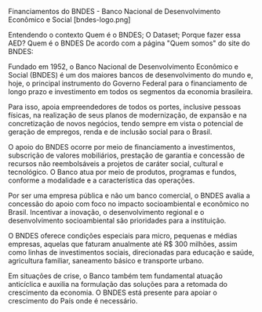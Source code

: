 Financiamentos do BNDES - Banco Nacional de Desenvolvimento Econômico e Social
[bndes-logo.png]

Entendendo o contexto
Quem é o BNDES;
O Dataset;
Porque fazer essa AED?
Quem é o BNDES
De acordo com a página "Quem somos" do site do BNDES:

Fundado em 1952, o Banco Nacional de Desenvolvimento Econômico e Social (BNDES) é um dos maiores bancos de desenvolvimento do mundo e, hoje, o principal instrumento do Governo Federal para o financiamento de longo prazo e investimento em todos os segmentos da economia brasileira.

Para isso, apoia empreendedores de todos os portes, inclusive pessoas físicas, na realização de seus planos de modernização, de expansão e na concretização de novos negócios, tendo sempre em vista o potencial de geração de empregos, renda e de inclusão social para o Brasil.

O apoio do BNDES ocorre por meio de financiamento a investimentos, subscrição de valores mobiliários, prestação de garantia e concessão de recursos não reembolsáveis a projetos de caráter social, cultural e tecnológico. O Banco atua por meio de produtos, programas e fundos, conforme a modalidade e a característica das operações.

Por ser uma empresa pública e não um banco comercial, o BNDES avalia a concessão do apoio com foco no impacto socioambiental e econômico no Brasil. Incentivar a inovação, o desenvolvimento regional e o desenvolvimento socioambiental são prioridades para a instituição.

O BNDES oferece condições especiais para micro, pequenas e médias empresas, aquelas que faturam anualmente até R$ 300 milhões, assim como linhas de investimentos sociais, direcionadas para educação e saúde, agricultura familiar, saneamento básico e transporte urbano.

Em situações de crise, o Banco também tem fundamental atuação anticíclica e auxilia na formulação das soluções para a retomada do crescimento da economia. O BNDES está presente para apoiar o crescimento do País onde é necessário.
